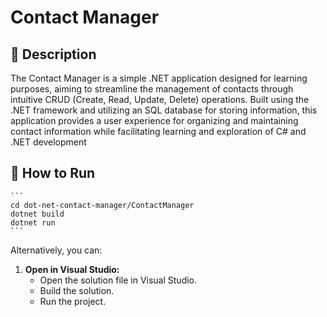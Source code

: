 # Contact Manager

## 📖  Description 

The Contact Manager is a simple .NET application designed for learning purposes, aiming to streamline the management of contacts through intuitive CRUD (Create, Read, Update, Delete) operations. 
Built using the .NET framework and utilizing an SQL database for storing information, this application provides a user experience for organizing and maintaining contact information while facilitating learning and exploration of C# and .NET development


## 🔧 How to Run

    ```
    cd dot-net-contact-manager/ContactManager
    dotnet build
    dotnet run
    ```

Alternatively, you can:
   
1. **Open in Visual Studio:**
   - Open the solution file in Visual Studio.
   - Build the solution.
   - Run the project.

